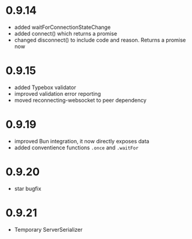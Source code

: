 # 0.9.14

- added waitForConnectionStateChange
- added connect() which returns a promise
- changed disconnect() to include code and reason. Returns a promise now

# 0.9.15

- added Typebox validator
- improved validation error reporting
- moved reconnecting-websocket to peer dependency

# 0.9.19

- improved Bun integration, it now directly exposes data
- added conventience functions `.once` and `.waitFor`

# 0.9.20

- star bugfix

# 0.9.21

- Temporary ServerSerializer
